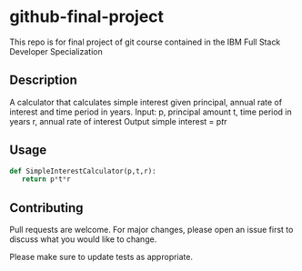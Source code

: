 # github-final-project

This repo is for final project of git course contained in the IBM Full Stack Developer Specialization

## Description

A calculator that calculates simple interest given principal, annual rate of interest and time period in years.
Input:
   p, principal amount
   t, time period in years
   r, annual rate of interest
Output
   simple interest = p*t*r

## Usage

```python
def SimpleInterestCalculator(p,t,r):
   return p*t*r
```
   
## Contributing

Pull requests are welcome. For major changes, please open an issue first
to discuss what you would like to change.

Please make sure to update tests as appropriate.

